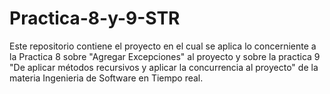 # Practica-8-y-9-STR
Este repositorio contiene el proyecto en el cual se aplica lo concerniente a la Practica 8 sobre "Agregar Excepciones" al proyecto y sobre la practica 9 "De aplicar métodos recursivos y aplicar la concurrencia al proyecto" de la materia Ingenieria de Software en Tiempo real.
